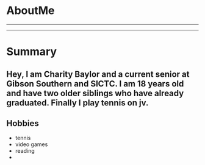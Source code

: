 # AboutMe
---
---
# Summary
## Hey, I am Charity Baylor and a current senior at Gibson Southern and SICTC. I am 18 years old and have two older siblings who have already graduated. Finally I play tennis on jv. 

Hobbies
-
- tennis
- video games
- reading 
- 
